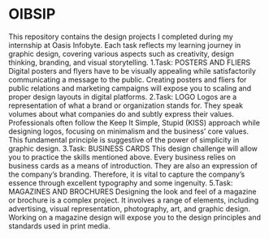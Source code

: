 # OIBSIP
This repository contains the design projects I completed during my internship at Oasis Infobyte. Each task reflects my learning journey in graphic design, covering various aspects such as creativity, design thinking, branding, and visual storytelling.
1.Task: POSTERS AND FLIERS
Digital posters and flyers have to be visually appealing while
satisfactorily communicating a message to the public.
Creating posters and fliers for public relations and
marketing campaigns will expose you to scaling and proper
design layouts in digital platforms.
2.Task: LOGO 
Logos are a representation of what a brand or organization
stands for. They speak volumes about what companies do
and subtly express their values. Professionals often follow
the Keep It Simple, Stupid (KISS) approach while designing
logos, focusing on minimalism and the business’ core values.
This fundamental principle is suggestive of the power of
simplicity in graphic design. 
3.Task: BUSINESS CARDS 
This design challenge will allow you to practice the skills
mentioned above. Every business relies on business cards as
a means of introduction. They are also an expression of the
company’s branding. Therefore, it is vital to capture the
company’s essence through excellent typography and some
ingenuity. 
5.Task: MAGAZINES AND BROCHURES
Designing the look and feel of a magazine or brochure is a
complex project. It involves a range of elements, including
advertising, visual representation, photography, art, and
graphic design. Working on a magazine design will expose
you to the design principles and standards used in print
media.
